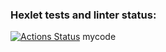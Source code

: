### Hexlet tests and linter status:
[![Actions Status](https://github.com/INJ1R/frontend-project-44/workflows/hexlet-check/badge.svg)](https://github.com/INJ1R/frontend-project-44/actions)
mycode
